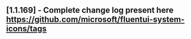 ## [1.1.169] - Complete change log present here https://github.com/microsoft/fluentui-system-icons/tags